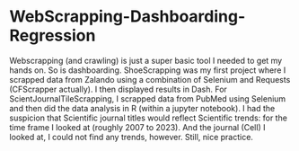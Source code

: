 # WebScrapping-Dashboarding-Regression

Webscrapping (and crawling) is just a super basic tool I needed to get my hands on. So is dashboarding. ShoeScrapping was my first project where I scrapped data from Zalando using a combination of Selenium and Requests (CFScrapper actually). I then displayed results in Dash. For ScientJournalTileScrapping, I scrapped data from PubMed using Selenium and then did the data analysis in R (within a jupyter notebook). I had the suspicion that Scientific journal titles would reflect Scientific trends: for the time frame I looked at (roughly 2007 to 2023). And the journal (Cell) I looked at, I could not find any trends, however. Still, nice practice.
